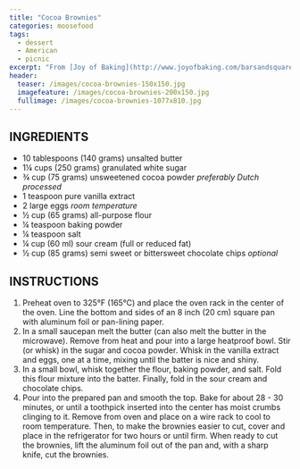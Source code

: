 ```yaml
---
title: "Cocoa Brownies"
categories: moosefood
tags: 
  - dessert
  - American
  - picnic
excerpt: "From [Joy of Baking](http://www.joyofbaking.com/barsandsquares/CocoaBrownies.html). These make tender, chewy/fudgy brownies. Dutch processed cocoa makes a very dark, almost black, brownie. These are excellent frosted with the mint frosting from Irish Mist Brownies (but I use only about ¾ of that recipe for one 8-inch x 8-inch pan of brownies). While it's important not to overbake brownies, ours took 30-31 minutes, just a bit longer than the recipe recommends."
header:
  teaser: /images/cocoa-brownies-150x150.jpg
  imagefeature: /images/cocoa-brownies-200x150.jpg
  fullimage: /images/cocoa-brownies-1077x810.jpg 
---
```


## INGREDIENTS
* 10 tablespoons (140 grams) unsalted butter
* 1¼ cups (250 grams) granulated white sugar
* ¾ cup (75 grams) unsweetened cocoa powder *preferably Dutch processed*
* 1 teaspoon pure vanilla extract
* 2 large eggs *room temperature*
* ½ cup (65 grams) all-purpose flour
* ¼ teaspoon baking powder
* ¼ teaspoon salt
* ¼ cup (60 ml) sour cream (full or reduced fat)
* ½ cup (85 grams) semi sweet or bittersweet chocolate chips *optional*

## INSTRUCTIONS
1. Preheat oven to 325°F (165°C) and place the oven rack in the center of the oven. Line the bottom and sides of an 8 inch (20 cm) square pan with aluminum foil or pan-lining paper.
2. In a small saucepan melt the butter (can also melt the butter in the microwave). Remove from heat and pour into a large heatproof bowl. Stir (or whisk) in the sugar and cocoa powder. Whisk in the vanilla extract and eggs, one at a time, mixing until the batter is nice and shiny.
3. In a small bowl, whisk together the flour, baking powder, and salt. Fold this flour mixture into the batter. Finally, fold in the sour cream and chocolate chips.
4. Pour into the prepared pan and smooth the top. Bake for about 28 - 30 minutes, or until a toothpick inserted into the center has moist crumbs clinging to it. Remove from oven and place on a wire rack to cool to room temperature. Then, to make the brownies easier to cut, cover and place in the refrigerator for two hours or until firm. When ready to cut the brownies, lift the aluminum foil out of the pan and, with a sharp knife, cut the brownies.